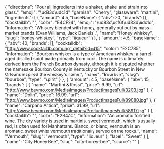 {
    "directions": "Pour all ingredients into a shaker, shake, and strain into glass.",
    "emoji": "\ud83d\udc1d",
    "garnish": "Cherry",
    "glassware": "martini",
    "ingredients": [
        {
            "amount": 4.5,
            "baseName": {
                "abv": 30,
                "brands": [],
                "cocktaildb": "",
                "color": "E4CF94",
                "emoji": "\ud83c\udf6f\ud83d\udc1d",
                "information": "Whiskey blended with honey, generally put out by mass-market brands (Evan Williams, Jack Daniels).",
                "name": "Honey whiskey",
                "slug": "honey-whiskey",
                "type": "liqueur"
            }
        },
        {
            "amount": 4.5,
            "baseName": {
                "abv": 40,
                "brands": [],
                "cocktaildb": "http://www.cocktaildb.com/ingr_detail?id=415",
                "color": "E2C785",
                "information": "Bourbon whiskey is a type of American whiskey: a barrel-aged distilled spirit made primarily from corn. The name is ultimately derived from the French Bourbon dynasty, although it is disputed whether the namesake Bourbon County in Kentucky or Bourbon Street in New Orleans inspired the whiskey's name.",
                "name": "Bourbon",
                "slug": "bourbon",
                "type": "spirit"
            }
        },
        {
            "amount": 4.5,
            "baseName": {
                "abv": 15,
                "brands": [
                    {
                        "name": "Martini & Rossi",
                        "price": 9.99,
                        "url": "http://www.bevmo.com/Media/Images/ProductImagesFull/3203.jpg"
                    },
                    {
                        "name": "Dolin",
                        "price": 16.99,
                        "url": "http://www.bevmo.com/Media/Images/ProductImagesFull/89080.jpg"
                    },
                    {
                        "name": "Carpano Antica",
                        "price": 31.99,
                        "url": "http://www.bevmo.com/Media/Images/ProductImagesFull/58917.jpg"
                    }
                ],
                "cocktaildb": "",
                "color": "E2B4AC",
                "information": "An aromatic fortified wine. The dry variety is used in martinis. sweet vermouth, which is usually red, is often used for Manhattans. Bianco, or blanc, vermouth is an aromatic, sweet white vermouth traditionally served on the rocks.",
                "name": "Vermouth",
                "slug": "vermouth",
                "type": "liqueur"
            },
            "label": "Sweet"
        }
    ],
    "name": "City Honey Bee",
    "slug": "city-honey-bee",
    "source": ""
}